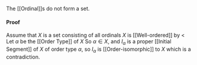The [[Ordinal]]s do not form a set. 
#### Proof
Assume that $X$ is a set consisting of all ordinals
$X$ is [[Well-ordered]] by $<$
Let $\alpha$ be the [[Order Type]] of $X$
So $\alpha \in X$, and $I_{\alpha}$ is a proper [[Initial Segment]] of $X$ of order type $\alpha$, so $I_{\alpha}$ is [[Order-isomorphic]] to $X$ which is a contradiction. 